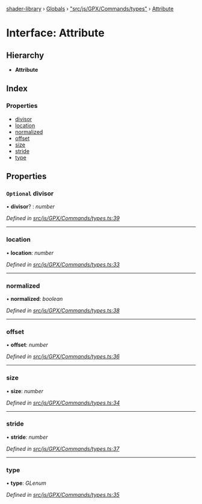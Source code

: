 [shader-library](../README.md) › [Globals](../globals.md) › ["src/js/GPX/Commands/types"](../modules/_src_js_gpx_commands_types_.md) › [Attribute](_src_js_gpx_commands_types_.attribute.md)

# Interface: Attribute

## Hierarchy

* **Attribute**

## Index

### Properties

* [divisor](_src_js_gpx_commands_types_.attribute.md#optional-divisor)
* [location](_src_js_gpx_commands_types_.attribute.md#location)
* [normalized](_src_js_gpx_commands_types_.attribute.md#normalized)
* [offset](_src_js_gpx_commands_types_.attribute.md#offset)
* [size](_src_js_gpx_commands_types_.attribute.md#size)
* [stride](_src_js_gpx_commands_types_.attribute.md#stride)
* [type](_src_js_gpx_commands_types_.attribute.md#type)

## Properties

### `Optional` divisor

• **divisor**? : *number*

*Defined in [src/js/GPX/Commands/types.ts:39](https://github.com/devjeetr/shader-lib-2/blob/83bd8e1/src/js/GPX/Commands/types.ts#L39)*

___

###  location

• **location**: *number*

*Defined in [src/js/GPX/Commands/types.ts:33](https://github.com/devjeetr/shader-lib-2/blob/83bd8e1/src/js/GPX/Commands/types.ts#L33)*

___

###  normalized

• **normalized**: *boolean*

*Defined in [src/js/GPX/Commands/types.ts:38](https://github.com/devjeetr/shader-lib-2/blob/83bd8e1/src/js/GPX/Commands/types.ts#L38)*

___

###  offset

• **offset**: *number*

*Defined in [src/js/GPX/Commands/types.ts:36](https://github.com/devjeetr/shader-lib-2/blob/83bd8e1/src/js/GPX/Commands/types.ts#L36)*

___

###  size

• **size**: *number*

*Defined in [src/js/GPX/Commands/types.ts:34](https://github.com/devjeetr/shader-lib-2/blob/83bd8e1/src/js/GPX/Commands/types.ts#L34)*

___

###  stride

• **stride**: *number*

*Defined in [src/js/GPX/Commands/types.ts:37](https://github.com/devjeetr/shader-lib-2/blob/83bd8e1/src/js/GPX/Commands/types.ts#L37)*

___

###  type

• **type**: *GLenum*

*Defined in [src/js/GPX/Commands/types.ts:35](https://github.com/devjeetr/shader-lib-2/blob/83bd8e1/src/js/GPX/Commands/types.ts#L35)*
